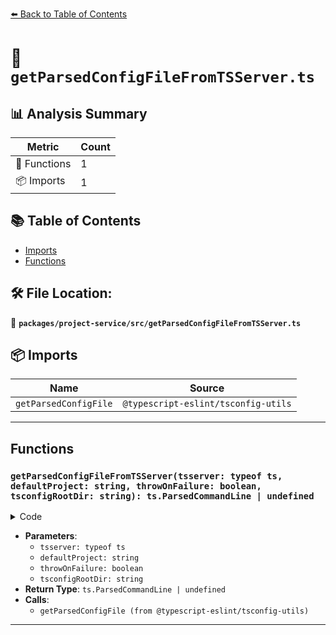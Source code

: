 [⬅️ Back to Table of Contents](../../../index.md)

# 📄 `getParsedConfigFileFromTSServer.ts`

## 📊 Analysis Summary

| Metric | Count |
|--------|-------|
| 🔧 Functions | 1 |
| 📦 Imports | 1 |

## 📚 Table of Contents

- [Imports](#imports)
- [Functions](#functions)

## 🛠️ File Location:
📂 **`packages/project-service/src/getParsedConfigFileFromTSServer.ts`**

## 📦 Imports

| Name | Source |
|------|--------|
| `getParsedConfigFile` | `@typescript-eslint/tsconfig-utils` |


---

## Functions

### `getParsedConfigFileFromTSServer(tsserver: typeof ts, defaultProject: string, throwOnFailure: boolean, tsconfigRootDir: string): ts.ParsedCommandLine | undefined`

<details><summary>Code</summary>

```ts
export function getParsedConfigFileFromTSServer(
  tsserver: typeof ts,
  defaultProject: string,
  throwOnFailure: boolean,
  tsconfigRootDir?: string,
): ts.ParsedCommandLine | undefined {
  try {
    return getParsedConfigFile(tsserver, defaultProject, tsconfigRootDir);
  } catch (error) {
    if (throwOnFailure) {
      throw new Error(
        `Could not read Project Service default project '${defaultProject}': ${(error as Error).message}`,
      );
    }
  }

  return undefined;
}
```
</details>

- **Parameters**:
  - `tsserver: typeof ts`
  - `defaultProject: string`
  - `throwOnFailure: boolean`
  - `tsconfigRootDir: string`
- **Return Type**: `ts.ParsedCommandLine | undefined`
- **Calls**:
  - `getParsedConfigFile (from @typescript-eslint/tsconfig-utils)`

---